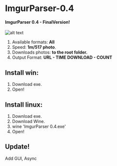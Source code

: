 # ImgurParser-0.4
#### ImgurParser 0.4 - FinalVersion!

![alt text](https://i.imgur.com/sVN4Vkw.png)
1. Available formats: **All**
2. Speed: **1m/517 photo**.
3. Downloads photos: **to the root folder.**
4. Output Format: **URL - TIME DOWNLOAD - COUNT**
## Install win:
1. Download exe.
2. Open!
## Install linux:
1. Download exe.
2. Download Wine.
3. wine 'ImgurParser 0.4.exe'
4. Open!

## Update!
  Add GUI, Async

